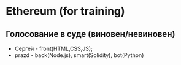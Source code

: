 # Ethereum (for training)
## Голосование в суде (виновен/невиновен)
* Сергей - front(HTML,CSS,JS);
* prazd - back(Node.js), smart(Solidity), bot(Python)

